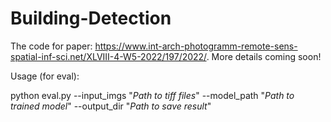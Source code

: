 # Building-Detection

The code for paper: https://www.int-arch-photogramm-remote-sens-spatial-inf-sci.net/XLVIII-4-W5-2022/197/2022/. More details coming soon!

Usage (for eval):

python eval.py --input_imgs "_Path to tiff files_" --model_path "_Path to trained model_" --output_dir "_Path to save result_"
